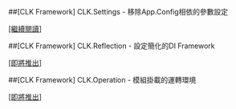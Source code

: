 ##[CLK Framework] CLK.Settings - 移除App.Config相依的參數設定

[[繼續閱讀]](https://github.com/Clark159/CLK)

##[CLK Framework] CLK.Reflection - 設定簡化的DI Framework

[[即將推出]](#)

##[CLK Framework] CLK.Operation - 模組掛載的運轉環境

[[即將推出]](#)